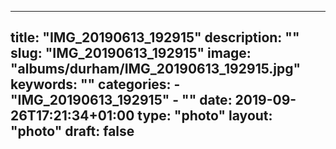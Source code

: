 
---
title: "IMG_20190613_192915"
description: ""
slug: "IMG_20190613_192915"
image: "albums/durham/IMG_20190613_192915.jpg"
keywords: ""
categories: 
    - "IMG_20190613_192915"
    - ""
date: 2019-09-26T17:21:34+01:00
type: "photo"
layout: "photo"
draft: false
---
